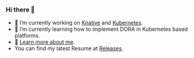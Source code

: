 ### Hi there 👋

- 🔭 I’m currently working on [Knative](https://knative.dev) and [Kubernetes](https://kubernetes.io/).
- 🌱 I’m currently learning how to implement DORA in Kubernetes based platforms.
- 💬 [Learn more about me](user-manual\README.md).
- You can find my latest Resume at [Releases](https://github.com/dolfolife/dolfolife/releases).
